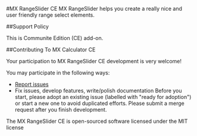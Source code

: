 #MX RangeSlider CE
MX RangeSlider helps you create a really nice and user friendly range select elements.

##Support Policy

This is Communite Edition (CE) add-on.

##Contributing To MX Calculator CE

Your participation to MX RangeSlider CE development is very welcome!

You may participate in the following ways:

* [Report issues](https://github.com/MaxLazar/mx-rangeslider/issues)
* Fix issues, develop features, write/polish documentation
Before you start, please adopt an existing issue (labelled with "ready for adoption") or start a new one to avoid duplicated efforts.
Please submit a merge request after you finish development.

The MX RangeSlider CE is open-sourced software licensed under the MIT license
